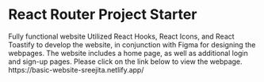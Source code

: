# React Router Project Starter

<div>Fully functional website
Utilized React Hooks, React Icons, and React Toastify to develop the website, in conjunction with Figma for designing the webpages.
The website includes a home page, as well as additional login and sign-up pages.
Please click on the link below to view the webpage.
</div>
https://basic-website-sreejita.netlify.app/
